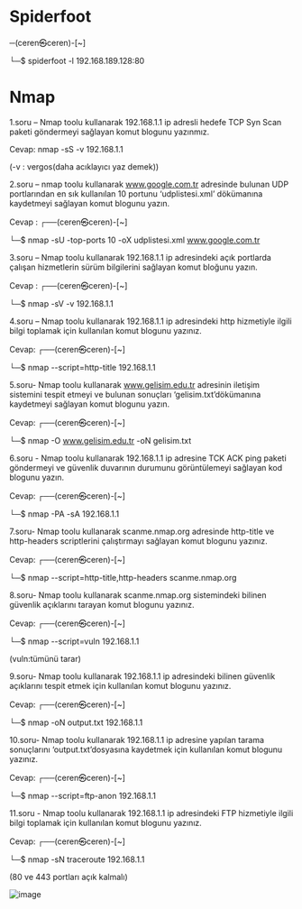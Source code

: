 

# Spiderfoot

─(ceren㉿ceren)-[~]

└─$ spiderfoot -l 192.168.189.128:80 


# Nmap

1.soru – Nmap toolu kullanarak 192.168.1.1 ip adresli hedefe TCP Syn Scan paketi göndermeyi sağlayan komut blogunu yazınmız.

Cevap:
nmap -sS -v 192.168.1.1

(-v : vergos(daha acıklayıcı yaz demek))



2.soru – nmap toolu kullanarak www.google.com.tr adresinde bulunan UDP portlarından en sık kullanılan 10 portunu ‘udplistesi.xml’ dökümanına kaydetmeyi sağlayan komut blogunu yazın.

Cevap :
┌──(ceren㉿ceren)-[~]

  └─$ nmap -sU -top-ports 10 -oX  udplistesi.xml www.google.com.tr



3.soru – Nmap toolu kullanarak 192.168.1.1 ip adresindeki açık portlarda çalışan hizmetlerin sürüm bilgilerini sağlayan komut bloğunu yazın. 

Cevap :
┌──(ceren㉿ceren)-[~]

└─$ nmap -sV -v 192.168.1.1    



4.soru – Nmap toolu kullanarak 192.168.1.1 ip adresindeki http hizmetiyle ilgili bilgi toplamak için kullanılan komut blogunu yazınız. 

Cevap:
┌──(ceren㉿ceren)-[~]

└─$ nmap --script=http-title 192.168.1.1



5.soru- Nmap toolu kullanarak www.gelisim.edu.tr adresinin iletişim sistemini tespit etmeyi ve bulunan sonuçları ‘gelisim.txt’dökümanına kaydetmeyi sağlayan komut blogunu yazın.

Cevap:
┌──(ceren㉿ceren)-[~]

└─$ nmap -O www.gelisim.edu.tr -oN gelisim.txt



6.soru - Nmap toolu kullanarak 192.168.1.1 ip adresine TCK ACK ping paketi göndermeyi ve güvenlik duvarının durumunu görüntülemeyi sağlayan kod blogunu yazın. 

Cevap:
┌──(ceren㉿ceren)-[~]

└─$ nmap -PA -sA 192.168.1.1    



7.soru- Nmap toolu kullanarak scanme.nmap.org adresinde http-title ve http-headers scriptlerini çalıştırmayı sağlayan komut blogunu yazınız. 

Cevap:
┌──(ceren㉿ceren)-[~]

└─$ nmap --script=http-title,http-headers scanme.nmap.org



8.soru- Nmap toolu kullanarak scanme.nmap.org sistemindeki bilinen güvenlik açıklarını tarayan komut blogunu yazınız. 

Cevap:
┌──(ceren㉿ceren)-[~]

└─$ nmap --script=vuln 192.168.1.1

 (vuln:tümünü tarar)

 

9.soru- Nmap toolu kullanarak 192.168.1.1 ip adresindeki bilinen güvenlik açıklarını tespit etmek için kullanılan komut blogunu yazınız. 

Cevap:
┌──(ceren㉿ceren)-[~]

└─$ nmap -oN output.txt 192.168.1.1



10.soru- Nmap toolu kullanarak 192.168.1.1 ip adresine yapılan tarama sonuçlarını ‘output.txt’dosyasına kaydetmek için kullanılan komut blogunu yazınız. 

Cevap:
┌──(ceren㉿ceren)-[~]

└─$ nmap --script=ftp-anon 192.168.1.1



11.soru - Nmap toolu kullanarak 192.168.1.1 ip adresindeki FTP hizmetiyle ilgili bilgi toplamak için kullanılan komut blogunu yazınız. 

Cevap:
┌──(ceren㉿ceren)-[~]

└─$ nmap -sN traceroute 192.168.1.1   


(80 ve 443 portları açık kalmalı)


![image](https://github.com/user-attachments/assets/b0f897ad-3e3c-49be-bbf6-5e5cd0bd3417)
